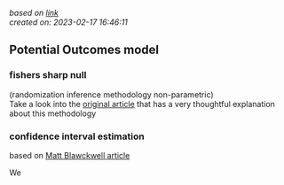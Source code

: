 *based on [link][1]*  
*created on: 2023-02-17 16:46:11*  
## Potential Outcomes model   


### fishers sharp null   
(randomization inference methodology non-parametric)  
Take a look into the [original article][2] that has a very thoughtful explanation about this methodology  


### confidence interval estimation 
based on [Matt Blawckwell article][3]

We 



[//]: <> (References)
[1]: <https://mixtape.scunning.com/04-potential_outcomes>
[2]: <https://mixtape.scunning.com/04-potential_outcomes#methodology-of-fishers-sharp-null>
[3]: <https://www.mattblackwell.org/files/teaching/s05-fisher.pdf>

[//]: <> (Some snippets)
[//]: # (add an image <img src="" style='height:400px;'>)

